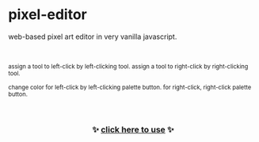 # pixel-editor

web-based pixel art editor in very vanilla javascript.

<br>

<sup>assign a tool to left-click by left-clicking tool. assign a tool to right-click by right-clicking tool.</sup>

<sup>change color for left-click by left-clicking palette button. for right-click, right-click palette button.</sup>

<br>

<h3 align="center">
  ✨ <a href="https://nogira.github.io/pixel-editor/">click here to use</a> ✨
</h3>
